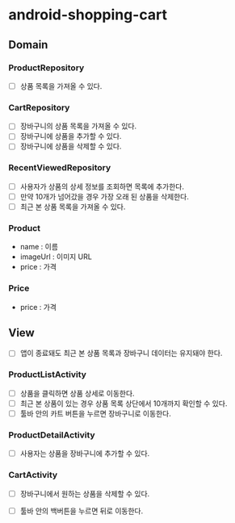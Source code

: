 # android-shopping-cart
## Domain
### ProductRepository
- [ ] 상품 목록을 가져올 수 있다.
### CartRepository
- [ ] 장바구니의 상품 목록을 가져올 수 있다.
- [ ] 장바구니에 상품을 추가할 수 있다.
- [ ] 장바구니에 상품을 삭제할 수 있다.
### RecentViewedRepository
- [ ] 사용자가 상품의 상세 정보를 조회하면 목록에 추가한다.
- [ ] 만약 10개가 넘어갔을 경우 가장 오래 된 상품을 삭제한다.
- [ ] 최근 본 상품 목록을 가져올 수 있다.
### Product
- name : 이름
- imageUrl : 이미지 URL
- price : 가격
### Price
- price : 가격
## View
- [ ] 앱이 종료돼도 최근 본 상품 목록과 장바구니 데이터는 유지돼야 한다.
### ProductListActivity
- [ ] 상품을 클릭하면 상품 상세로 이동한다.
- [ ] 최근 본 상품이 있는 경우 상품 목록 상단에서 10개까지 확인할 수 있다.
- [ ] 툴바 안의 카트 버튼을 누르면 장바구니로 이동한다.
### ProductDetailActivity
- [ ] 사용자는 상품을 장바구니에 추가할 수 있다.
### CartActivity
- [ ] 장바구니에서 원하는 상품을 삭제할 수 있다.
- [ ] 툴바 안의 백버튼을 누르면 뒤로 이동한다.

